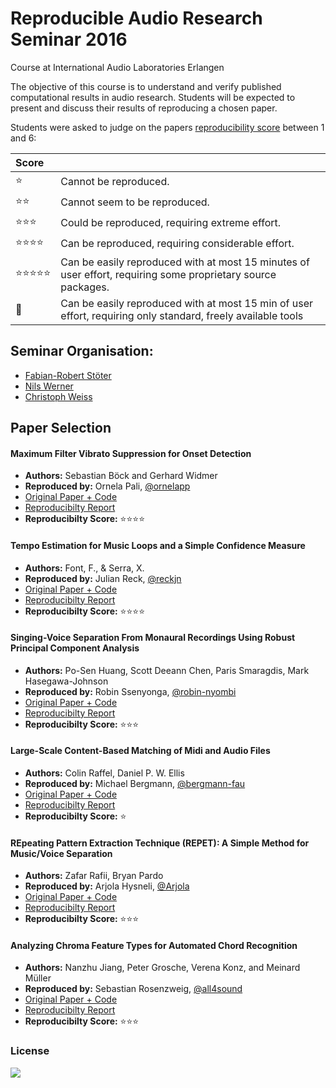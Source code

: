 # Reproducible Audio Research Seminar 2016
Course at International Audio Laboratories Erlangen

The objective of this course is to understand and verify published computational results in audio research. Students will be expected to present and discuss their results of reproducing a chosen paper.

Students were asked to judge on the papers [reproducibility score](https://infoscience.epfl.ch/record/136640) between 1 and 6:

| Score     |      |
| :------------- | :------------- |
| ⭐️         | Cannot be reproduced.       |
| ⭐️⭐️       | Cannot seem to be reproduced.      |
| ⭐️⭐️⭐️     | Could be reproduced, requiring extreme effort.     |
| ⭐️⭐️⭐️⭐️   | Can be reproduced, requiring considerable effort.      |
| ⭐️⭐️⭐️⭐️⭐️ | Can be easily reproduced with at most 15 minutes of user effort, requiring some proprietary source packages.     |
| 🌟       | Can be easily reproduced with at most 15 min of user effort, requiring only standard, freely available tools    |


## Seminar Organisation:

* [Fabian-Robert Stöter](https://www.audiolabs-erlangen.de/fau/assistant/stoeter)
* [Nils Werner](https://www.audiolabs-erlangen.de/fau/assistant/werner)
* [Christoph Weiss](https://www.audiolabs-erlangen.de/fau/assistant/weiss)

## Paper Selection

#### Maximum Filter Vibrato Suppression for Onset Detection

* __Authors:__ Sebastian Böck and Gerhard Widmer
* __Reproduced by:__ Ornela Pali, [@ornelapp](https://github.com/ornelapp)
* [Original Paper + Code](https://github.com/faroit/reproducible-audio-research/blob/master/papers/boeck13.md)
* [Reproducibilty Report](https://github.com/faroit/APSRR-2016/blob/master/Pali-Boeck/report.md)
* __Reproducibilty Score:__ ⭐️⭐️⭐️⭐️

#### Tempo Estimation for Music Loops and a Simple Confidence Measure

* __Authors:__ Font, F., & Serra, X.
* __Reproduced by:__ Julian Reck, [@reckjn](https://github.com/reckjn)
* [Original Paper + Code](https://github.com/faroit/reproducible-audio-research/blob/master/papers/font16.md)
* [Reproducibilty Report](https://github.com/faroit/APSRR-2016/blob/master/Reck-Font/report.md)
* __Reproducibilty Score:__ ⭐️⭐️⭐️⭐️

#### Singing-Voice Separation From Monaural Recordings Using Robust Principal Component Analysis

* __Authors:__ Po-Sen Huang, Scott Deeann Chen, Paris Smaragdis, Mark Hasegawa-Johnson
* __Reproduced by:__ Robin Ssenyonga, [@robin-nyombi](https://github.com/robin-nyombi)
* [Original Paper + Code](https://github.com/faroit/reproducible-audio-research/blob/master/papers/huang12.md)
* [Reproducibilty Report](https://github.com/faroit/APSRR-2016/blob/master/Ssenyonga-Huang/report.md)
* __Reproducibilty Score:__ ⭐️⭐️⭐️

#### Large-Scale Content-Based Matching of Midi and Audio Files

* __Authors:__ Colin Raffel, Daniel P. W. Ellis
* __Reproduced by:__ Michael Bergmann, [@bergmann-fau](https://github.com/bergmann-fau)
* [Original Paper + Code](https://github.com/faroit/reproducible-audio-research/blob/master/papers/raffel15.md)
* [Reproducibilty Report](https://github.com/faroit/APSRR-2016/blob/master/Bergmann-Raffel/report.md)
* __Reproducibilty Score:__ ⭐️

#### REpeating Pattern Extraction Technique (REPET): A Simple Method for Music/Voice Separation

* __Authors:__ Zafar Rafii, Bryan Pardo
* __Reproduced by:__ Arjola Hysneli, [@Arjola](https://github.com/Arjola)
* [Original Paper + Code](https://github.com/faroit/reproducible-audio-research/blob/master/papers/rafii13.md)
* [Reproducibilty Report](https://github.com/faroit/APSRR-2016/blob/master/Hysneli-Rafii/reportREPET.md)
* __Reproducibilty Score:__ ⭐️⭐️⭐️

#### Analyzing Chroma Feature Types for Automated Chord Recognition

* __Authors:__ Nanzhu Jiang, Peter Grosche, Verena Konz, and Meinard Müller
* __Reproduced by:__ Sebastian Rosenzweig, [@all4sound](https://github.com/all4sound)
* [Original Paper + Code](https://github.com/faroit/reproducible-audio-research/blob/master/papers/jiang11.md)
* [Reproducibilty Report](https://github.com/faroit/APSRR-2016/blob/master/Rosenzweig-Jiang/report.md)
* __Reproducibilty Score:__ ⭐️⭐️⭐️

### License

[![](https://i.creativecommons.org/l/by-nc/4.0/88x31.png)](http://creativecommons.org/licenses/by-nc/4.0/)
